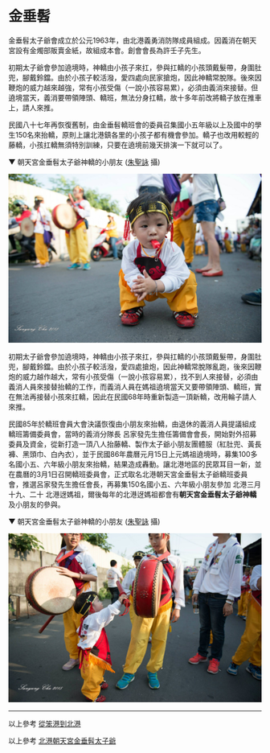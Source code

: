 # 金垂髫

金垂髫太子爺會成立於公元1963年，由北港義勇消防隊成員組成。因義消在朝天宮設有金燭部販賣金紙，故組成本會。創會會長為許壬子先生。

初期太子爺會參加遶境時，神轎由小孩子來扛，參與扛轎的小孩頭戴髮帶，身圍肚兜，腳戴鈴鐺。由於小孩子較活潑，愛四處向民家搶炮，因此神轎常脫隊。後來因鞭炮的威力越來越強，常有小孩受傷（一說小孩容易累），必須由義消來接替。但遶境當天，義消要帶領陣頭、轎班，無法分身扛轎，故十多年前改將轎子放在推車上，請人來推。

民國八十七年再恢復舊制，由金垂髫轎班會的委員召集國小五年級以上及國中的學生150名來抬轎，原則上讓北港鎮各里的小孩子都有機會參加。轎子也改用較輕的藤轎，小孩扛轎無須特別訓練，只要在遶境前幾天排演一下就可以了。

▼ 朝天宮金垂髫太子爺神轎的小朋友 ([朱聖詠](https://www.facebook.com/profile.php?id=100000478842348) 攝)

![](img/11289498_1155824211110196_5040531755917271346_o.jpg)

初期太子爺會參加遶境時，神轎由小孩子來扛，參與扛轎的小孩頭戴髮帶，身圍肚兜，腳戴鈴鐺。由於小孩子較活潑，愛四處搶炮，因此神轎常脫隊亂跑，後來因鞭炮的威力越作越大，常有小孩受傷（一說小孩容易累），找不到人來接替，必須由義消人員來接替抬轎的工作，而義消人員在媽祖遶境當天又要帶領陣頭、轎班，實在無法再接替小孩來扛轎，因此在民國68年時重新製造一頂新轎，改用輪子請人來推。

民國85年於轎班會員大會決議恢復由小朋友來抬轎，由退休的義消人員提議組成轎班籌備委員會，當時的義消分隊長 呂家發先生擔任籌備會會長，開始對外招募委員及資金，從新打造一頂八人抬藤轎、製作太子爺小朋友團體服（紅肚兜、黃長褲、黑頭巾、白內衣），並于民國86年農曆元月15日上元媽祖遶境時，募集100多名國小五、六年級小朋友來抬轎，結果造成轟動。讓北港地區的民眾耳目一新，並在農曆的3月1日召開轎班委員會，正式取名北港朝天宮金垂髫太子爺轎班委員會，推選呂家發先生擔任會長，再募集150名國小五、六年級小朋友參加 北港三月十九、二十 北港迓媽祖，爾後每年的北港迓媽祖都會有**朝天宮金垂髫太子爺神轎**及小朋友的參與。

▼ 朝天宮金垂髫太子爺神轎的小朋友 ([朱聖詠](https://www.facebook.com/profile.php?id=100000478842348) 攝)

![](img/11313029_1155824237776860_7156330286125425749_o.jpg)

---

以上參考 [從笨港到北港](http://www.cuy.ylc.edu.tw/~cuy14/eBook/ch3-4.htm)

以上參考 [北港朝天宮金垂髫太子爺](https://www.facebook.com/pages/%E5%8C%97%E6%B8%AF%E6%9C%9D%E5%A4%A9%E5%AE%AE%E9%87%91%E5%9E%82%E9%AB%AB%E5%A4%AA%E5%AD%90%E7%88%BA/223356751026430)
